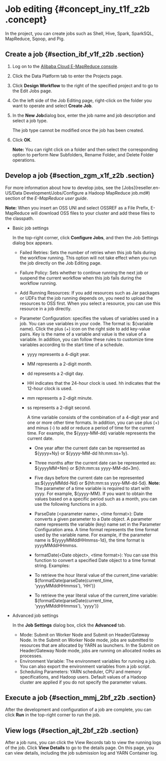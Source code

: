 # Job editing {#concept_iny_t1f_z2b .concept}

In the project, you can create jobs such as Shell, Hive, Spark, SparkSQL, MapReduce, Sqoop, and Pig.

## Create a job {#section_ibf_v1f_z2b .section}

1.  Log on to the [Alibaba Cloud E-MapReduce console](https://partners-intl.console.aliyun.com/#/emr).
2.  Click the Data Platform tab to enter the Projects page.
3.  Click **Design Workflow** to the right of the specified project and to go to the Edit Jobs page.
4.  On the left side of the Job Editing page, right-click on the folder you want to operate and select **Create Job**.
5.  In the **New Job**dialog box, enter the job name and job description and select a job type.

    The job type cannot be modified once the job has been created.

6.  Click **OK**.

    **Note:** You can right click on a folder and then select the corresponding option to perform New Subfolders, Rename Folder, and Delete Folder operations.


## Develop a job {#section_zgm_x1f_z2b .section}

For more information about how to develop jobs, see the [Jobs](reseller.en-US/Data Development/Jobs/Configure a Hadoop MapReduce job.md#) section of the *E-MapReduce user guide*.

**Note:** When you insert an OSS UNI and select OSSREF as a File Prefix, E-MapReduce will download OSS files to your cluster and add these files to the classpath.

-   Basic job settings

    In the top-right corner, click **Configure Jobs**, and then the Job Settings dialog box appears.

    -   Failed Retries: Sets the number of retries when this job fails during the workflow running. This option will not take effect when you run the job directly on the Job Editing page.
    -   Failure Policy: Sets whether to continue running the next job or suspend the current workflow when this job fails during the workflow running.
    -   Add Running Resources: If you add resources such as Jar packages or UDFs that the job running depends on, you need to upload the resources to OSS first. When you select a resource, you can use this resource in a job directly.
    -   Parameter Configuration: specifies the values of variables used in a job. You can use variables in your code. The format is: $\{variable name\}. Click the plus \(+\) icon on the right side to add key-value pairs. Key is the name of a variable and value is the value of a variable. In addition, you can follow these rules to customize time variables according to the start time of a schedule.

        -   yyyy represents a 4-digit year.
        -   MM represents a 2-digit month.
        -   dd represents a 2-digit day.
        -   HH indicates that the 24-hour clock is used. hh indicates that the 12-hour clock is used.
        -   mm represents a 2-digit minute.
        -   ss represents a 2-digit second.

            A time variable consists of the combination of a 4-digit year and one or more other time formats. In addition, you can use plus \(+\) and minus \(-\) to add or reduce a period of time for the current time. For example, the $\{yyyy-MM-dd\} variable represents the current date.

            -   One year after the current date can be represented as $\{yyyy+Ny\} or $\{yyyy-MM-dd hh:mm:ss+1y\}.
            -   Three months after the current date can be represented as: $\{yyyyMM+Nm\} or $\{hh:mm:ss yyyy-MM-dd+3m\}.
            -   Five days before the current date can be represented as:$\{yyyyMMdd-Nd\} or $\{hh:mm:ss yyyy-MM-dd-5d\}.
            **Note:** The parameter of a time variable is required to start with yyyy. For example, $\{yyyy-MM\}. If you want to obtain the values based on a specific period such as a month, you can use the following functions in a job.

            -   ParseDate \(<parameter name\>, <time format\>\): Date converts a given parameter to a Date object. A parameter name represents the variable \(key\) name set in the Parameter Configuration area. A time format represents the time format used by the variable name. For example, if the parameter name is $\{yyyyMMddHHmmss-1d\}, the time format is yyyyMMddHHmmss.
            -   formatDate\(<Date object\>, <time format\>\): You can use this function to convert a specified Date object to a time format string.
            Examples:

            -   To retrieve the hour literal value of the current\_time variable: $\{formatDate\(parseDate\(current\_time, 'yyyyMMddHHmmss'\), 'HH'\)\}
            -   To retrieve the year literal value of the current\_time variable: $\{formatDate\(parseDate\(current\_time, 'yyyyMMddHHmmss'\), 'yyyy'\)\}
-   Advanced job settings

    In the **Job Settings** dialog box, click the **Advanced** tab.

    -   Mode: Submit on Worker Node and Submit on Header/Gateway Node. In the Submit on Worker Node mode, jobs are submitted to resources that are allocated by YARN as launchers. In the Submit on Header/Gateway Node mode, jobs are running on allocated nodes as processes.
    -   Environment Variable: The environment variables for running a job. You can also export the environment variables from a job script.
    -   Scheduling Parameters: YARN scheduler, CPU and memory specifications, and Hadoop users. Default values of a Hadoop cluster are applied if you do not specify the parameter values.

## Execute a job {#section_mmj_2bf_z2b .section}

After the development and configuration of a job are complete, you can click **Run** in the top-right corner to run the job.

## View logs {#section_ajt_2bf_z2b .section}

After a job runs, you can click the View Records tab to view the running logs of the job. Click **View Details** to go to the details page. On this page, you can view details, including the job submission log and YARN Container log.

